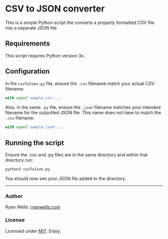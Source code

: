 # CSV to JSON converter

This is a simple Python script the converts a properly formatted CSV file into a separate JSON file. 

## Requirements

This script requires Python version 3x. 

## Configuration 

In the `csvToJson.py` file, ensure the `.csv` filename match your actual CSV filename:

```Python
with open('sample.csv'...
```

Also, in the same `.py` file, ensure the `.json` filename matches your intended filename for the outputted JSON file. This name does not have to match the `.csv` filename:

```Python
with open('sample.json'...
```
## Running the script 

Ensure the .csv and .py files are in the same directory and within that directory run:

```ssh
python3 csvToJson.py
```
You should now see your JSON file added to the directory. 

***

### Author

Ryan Wells: [ryanwells.com][website]

### License

Licensed under [MIT][mit]. Enjoy.

[website]: http://ryanwells.com
[mit]: http://www.opensource.org/licenses/mit-license.php